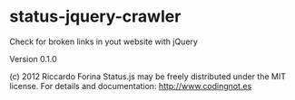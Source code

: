 status-jquery-crawler
=====================

Check for broken links in yout website with jQuery

Version 0.1.0

(c) 2012 Riccardo Forina
Status.js may be freely distributed under the MIT license.
For details and documentation:
http://www.codingnot.es
